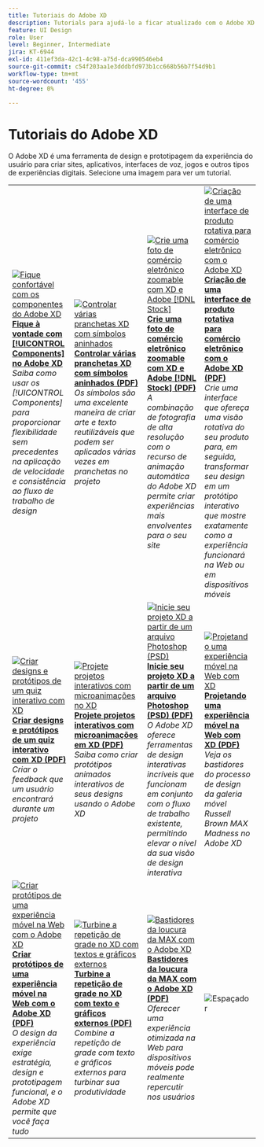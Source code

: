```yaml
---
title: Tutoriais do Adobe XD
description: Tutorials para ajudá-lo a ficar atualizado com o Adobe XD
feature: UI Design
role: User
level: Beginner, Intermediate
jira: KT-6944
exl-id: 411ef3da-42c1-4c98-a75d-dca990546eb4
source-git-commit: c54f203aa1e3dddbfd973b1cc668b56b7f54d9b1
workflow-type: tm+mt
source-wordcount: '455'
ht-degree: 0%

---
```


# Tutoriais do Adobe XD

O Adobe XD é uma ferramenta de design e prototipagem da experiência do usuário para criar sites, aplicativos, interfaces de voz, jogos e outros tipos de experiências digitais. Selecione uma imagem para ver um tutorial.

<table>
<tr>
 <td>
   <a href="components.md">
      <img alt="Fique confortável com os componentes do Adobe XD" src="assets/Componentsxd.jpg" />
   </a>
    <div>
   <a href="components.md"><strong>Fique à vontade com [!UICONTROL Components] no Adobe XD</strong></a>
    </div>
    <em>Saiba como usar os [!UICONTROL Components] para proporcionar flexibilidade sem precedentes na aplicação de velocidade e consistência ao fluxo de trabalho de design</em>
    <br>
  </td>
  <td>
   <a href="assets/ControlMultipleXDArtboardswithNestedSymbols.pdf" target="_blank">
      <img alt="Controlar várias pranchetas XD com símbolos aninhados" src="assets/ControlMultipleXDArtboardswithNestedSymbols.jpg" />
   </a>
    <div>
   <a href="assets/ControlMultipleXDArtboardswithNestedSymbols.pdf" target="_blank"><strong>Controlar várias pranchetas XD com símbolos aninhados (PDF)</strong></a>
    </div>
    <em>Os símbolos são uma excelente maneira de criar arte e texto reutilizáveis que podem ser aplicados várias vezes em pranchetas no projeto</em>
    <br>
  </td>
  <td>
   <a href="assets/CreateaZoomableeCommercePhotowithXDandAdobeStock.pdf" target="_blank">
      <img alt="Crie uma foto de comércio eletrônico zoomable com XD e Adobe [!DNL Stock]" src="assets/CreateaZoomableeCommercePhotowithXDandAdobeStock.jpg" />
   </a>
    <div>
   <a href="assets/CreateaZoomableeCommercePhotowithXDandAdobeStock.pdf" target="_blank"><strong>Crie uma foto de comércio eletrônico zoomable com XD e Adobe [!DNL Stock] (PDF)</strong></a>
    </div>
    <em>A combinação de fotografia de alta resolução com o recurso de animação automática do Adobe XD permite criar experiências mais envolventes para o seu site</em>
    <br>
  </td>
  <td>
   <a href="assets/CreatingaRotatingProductInterfaceforECommercewithAdobeXD.pdf" target="_blank">
      <img alt="Criação de uma interface de produto rotativa para comércio eletrônico com o Adobe XD" src="assets/CreatingaRotatingProductInterfaceforECommercewithAdobeXD.jpg" />
   </a>
    <div>
   <a href="assets/CreatingaRotatingProductInterfaceforECommercewithAdobeXD.pdf" target="_blank"><strong>Criação de uma interface de produto rotativa para comércio eletrônico com o Adobe XD (PDF)</strong></a>
    </div>
    <em>Crie uma interface que ofereça uma visão rotativa do seu produto para, em seguida, transformar seu design em um protótipo interativo que mostre exatamente como a experiência funcionará na Web ou em dispositivos móveis</em>
    <br>
  </td>
</tr>
<tr>
  <td>
   <a href="assets/DesignandPrototypeanInteractiveQuizwithXD.pdf" target="_blank">
      <img alt="Criar designs e protótipos de um quiz interativo com XD" src="assets/DesignandPrototypeanInteractiveQuizwithXD.jpg" />
   </a>
    <div>
   <a href="assets/DesignandPrototypeanInteractiveQuizwithXD.pdf" target="_blank"><strong>Criar designs e protótipos de um quiz interativo com XD (PDF)</strong></a>
    </div>
    <em>Criar o feedback que um usuário encontrará durante um projeto</em>
    <br>
  </td>
  <td>
   <a href="assets/DesignInteractiveProjectswithMicroAnimationsinXD.pdf" target="_blank">
      <img alt="Projete projetos interativos com microanimações no XD" src="assets/DesignInteractiveProjectswithMicroAnimationsinXD.jpg" />
   </a>
    <div>
   <a href="assets/DesignInteractiveProjectswithMicroAnimationsinXD.pdf" target="_blank"><strong>Projete projetos interativos com microanimações em XD (PDF)</strong></a>
    </div>
    <em>Saiba como criar protótipos animados interativos de seus designs usando o Adobe XD</em>
    <br>
  </td>
  <td>
   <a href="assets/JumpstartyourXDProjectfromaPhotoshopFile.pdf" target="_blank">
      <img alt="Inicie seu projeto XD a partir de um arquivo Photoshop (PSD)" src="assets/JumpstartyourXDProjectfromaPhotoshopFile.jpg" />
   </a>
    <div>
   <a href="assets/JumpstartyourXDProjectfromaPhotoshopFile.pdf" target="_blank"><strong>Inicie seu projeto XD a partir de um arquivo Photoshop (PSD) (PDF)</strong></a>
    </div>
    <em>O Adobe XD oferece ferramentas de design interativas incríveis que funcionam em conjunto com o fluxo de trabalho existente, permitindo elevar o nível da sua visão de design interativa</em>
    <br>
  </td>
  <td>
   <a href="assets/MobileWebExperienceswithXD.pdf" target="_blank">
      <img alt="Projetando uma experiência móvel na Web com XD" src="assets/MobileWebExperienceswithXD.jpg" />
   </a>
    <div>
   <a href="assets/MobileWebExperienceswithXD.pdf" target="_blank"><strong>Projetando uma experiência móvel na Web com XD (PDF)</strong></a>
    </div>
    <em>Veja os bastidores do processo de design da galeria móvel Russell Brown MAX Madness no Adobe XD</em>
    <br>
  </td>
</tr>
<tr>
  <td>
   <a href="assets/PrototypeaMobileWebExperiencewithAdobeXD.pdf" target="_blank">
      <img alt="Criar protótipos de uma experiência móvel na Web com o Adobe XD" src="assets/PrototypeaMobileWebExperiencewithAdobeXD.jpg" />
   </a>
    <div>
   <a href="assets/PrototypeaMobileWebExperiencewithAdobeXD.pdf" target="_blank"><strong>Criar protótipos de uma experiência móvel na Web com o Adobe XD (PDF)</strong></a>
    </div>
    <em>O design da experiência exige estratégia, design e prototipagem funcional, e o Adobe XD permite que você faça tudo</em>
    <br>
  </td>
  <td>
   <a href="assets/PrototypeaMobileWebExperiencewithAdobeXD.pdf" target="_blank">
      <img alt="Turbine a repetição de grade no XD com textos e gráficos externos" src="assets/PrototypeaMobileWebExperiencewithAdobeXD.jpg" />
   </a>
    <div>
   <a href="assets/PrototypeaMobileWebExperiencewithAdobeXD.pdf" target="_blank"><strong>Turbine a repetição de grade no XD com texto e gráficos externos (PDF)</strong></a>
    </div>
    <em>Combine a repetição de grade com texto e gráficos externos para turbinar sua produtividade</em>
    <br>
  </td>
  <td>
   <a href="assets/BehindtheScenesofMAXMadnesswithAdobeXD.pdf" target="_blank">
      <img alt="Bastidores da loucura da MAX com o Adobe XD" src="assets/BehindtheScenesofMAXMadnesswithAdobeXD.jpg" />
   </a>
    <div>
   <a href="assets/BehindtheScenesofMAXMadnesswithAdobeXD.pdf" target="_blank"><strong>Bastidores da loucura da MAX com o Adobe XD (PDF)</strong></a>
    </div>
    <em>Oferecer uma experiência otimizada na Web para dispositivos móveis pode realmente repercutir nos usuários</em>
    <br>
  </td>
  <td>
    <img alt="Espaçador" src="../assets/Whitespacer.png" />
    <div>
    <br>
  </td>
</tr>
</table>

